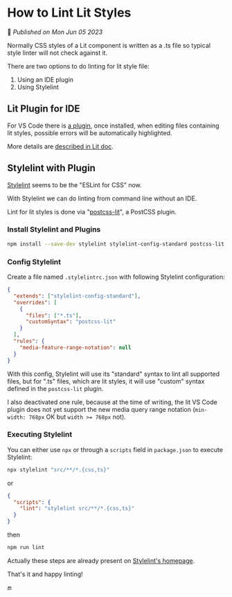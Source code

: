 # How to Lint Lit Styles

📅 _Published on Mon Jun 05 2023_

Normally CSS styles of a Lit component is written as a .ts file so typical style linter will not check against it.

There are two options to do linting for lit style file:

1. Using an IDE plugin
2. Using Stylelint

## Lit Plugin for IDE

For VS Code there is [a plugin](https://marketplace.visualstudio.com/items?itemName=runem.lit-plugin), once installed, when editing files containing lit styles, possible errors will be automatically highlighted.

More details are [described in Lit doc](https://lit.dev/docs/tools/development/#lit-plugin).

## Stylelint with Plugin

[Stylelint](https://stylelint.io/) seems to be the "ESLint for CSS" now.

With Stylelint we can do linting from command line without an IDE.

Lint for lit styles is done via "[postcss-lit](https://www.npmjs.com/package/postcss-lit)", a PostCSS plugin.

### Install Stylelint and Plugins

```bash
npm install --save-dev stylelint stylelint-config-standard postcss-lit
```

### Config Stylelint

Create a file named `.stylelintrc.json` with following Stylelint configuration:

```json
{
  "extends": ["stylelint-config-standard"],
  "overrides": [
    {
      "files": ["*.ts"],
      "customSyntax": "postcss-lit"
    }
  ],
  "rules": {
    "media-feature-range-notation": null
  }
}
```

With this config, Stylelint will use its "standard" syntax to lint all supported files, but for ".ts" files, which are lit styles, it will use "custom" syntax defined in the `postcss-lit` plugin.

I also deactivated one rule, because at the time of writing, the lit VS Code plugin does not yet support the new media query range notation (`min-width: 768px` OK but `width >= 768px` not).

### Executing Stylelint

You can either use `npx` or through a `scripts` field in `package.json` to execute Stylelint:

```bash
npx stylelint "src/**/*.{css,ts}"
```

or

```json
{
  "scripts": {
    "lint": "stylelint src/**/*.{css,ts}"
  }
}
```

then

```bash
npm run lint
```

Actually these steps are already present on [Stylelint's homepage](https://stylelint.io/user-guide/get-started#using-a-custom-syntax-directly).

That's it and happy linting!

🔚
